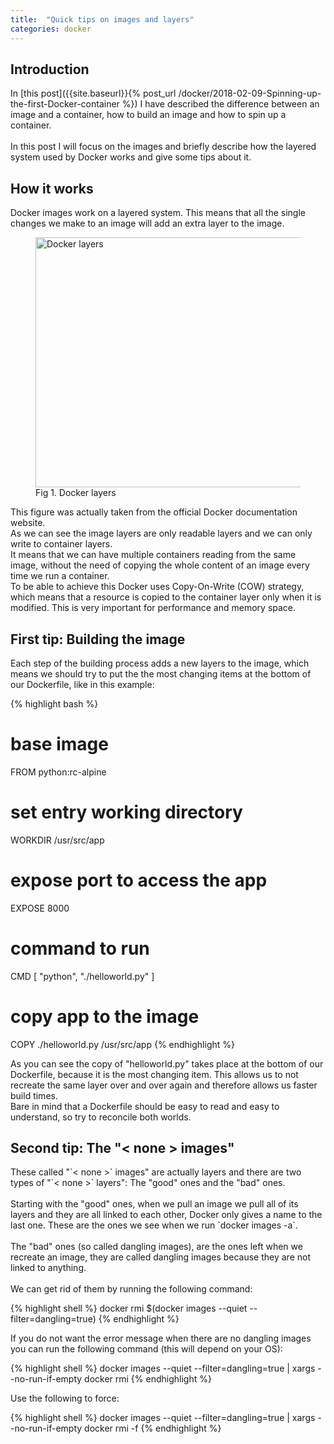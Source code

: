 ```yaml
---
title:  "Quick tips on images and layers"
categories: docker
---
```

<h2>Introduction</h2>
In [this post]({{site.baseurl}}{% post_url /docker/2018-02-09-Spinning-up-the-first-Docker-container %})
I have described the difference between an image and a container, how to build
an image and how to spin up a container.
<br/>
<br/>
In this post I will focus on the images and briefly describe how the layered
system used by Docker works and give some tips about it.
<br/>
<h2>How it works</h2>
Docker images work on a layered system. This means that all the single changes
we make to an image will add an extra layer to the image.
<figure>
    <img src="{{ site.baseurl }}/assets/docker/img/docker-layers.png" alt="Docker layers" width="600" height="400"/>
    <figcaption>Fig 1. Docker layers</figcaption>
</figure>
This figure was actually taken from the official Docker documentation website.
<br/>
As we can see the image layers are only readable layers and we can only write
to container layers.
<br/>
It means that we can have multiple containers reading from the same image,
without the need of copying the whole content of an image every time we run a
container.
<br/>
To be able to achieve this Docker uses Copy-On-Write (COW) strategy, which means
that a resource is copied to the container layer only when it is modified. This
is very important for performance and memory space.
<br/>
<h2>First tip: Building the image</h2>
Each step of the building process adds a new layers to the image, which means
we should try to put the the most changing items at the bottom of our
Dockerfile, like in this example:

{% highlight bash %}
# base image
FROM python:rc-alpine

# set entry working directory
WORKDIR /usr/src/app

# expose port to access the app
EXPOSE 8000

# command to run
CMD [ "python", "./helloworld.py" ]

# copy app to the image
COPY ./helloworld.py /usr/src/app
{% endhighlight %}

As you can see the copy of "helloworld.py" takes place at the bottom of our
Dockerfile, because it is the most changing item. This allows us to not recreate
the same layer over and over again and therefore allows us faster build times.
<br/>
Bare in mind that a Dockerfile should be easy to read and easy to understand, so
try to reconcile both worlds.
<br/>
<h2>Second tip: The "< none > images"</h2>
These called "`< none >` images" are actually layers and there are two types of
"`< none >` layers": The "good" ones and the "bad" ones.
<br/>
<br/>
Starting with the "good" ones, when we pull an image we pull all of its layers
and they are all linked to each other, Docker only gives a name to the last one.
These are the ones we see when we run `docker images -a`.
<br/>
<br/>
The "bad" ones (so called dangling images), are the ones left when we recreate
an image, they are called dangling images because they are not linked to
anything.
<br/>
<br/>
We can get rid of them by running the following command:

{% highlight shell %}
docker rmi $(docker images --quiet --filter=dangling=true)
{% endhighlight %}

If you do not want the error message when there are no dangling images you can
run the following command (this will depend on your OS):

{% highlight shell %}
docker images --quiet --filter=dangling=true | xargs --no-run-if-empty docker rmi
{% endhighlight %}

Use the following to force:

{% highlight shell %}
docker images --quiet --filter=dangling=true | xargs --no-run-if-empty docker rmi -f
{% endhighlight %}
